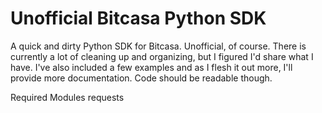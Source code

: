 Unofficial Bitcasa Python SDK
==================

A quick and dirty Python SDK for Bitcasa. Unofficial, of course.
There is currently a lot of cleaning up and organizing, but I figured I'd share what I have.
I've also included a few examples and as I flesh it out more, I'll provide more documentation. Code should be readable though.

Required Modules
requests


